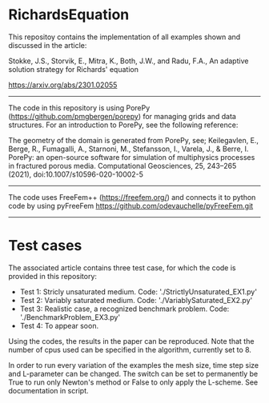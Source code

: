 # RichardsEquation

This repositoy contains the implementation of all examples shown and discussed in the article:

Stokke, J.S., Storvik, E., Mitra, K., Both, J.W., and Radu, F.A., An adaptive solution strategy for Richards' equation

https://arxiv.org/abs/2301.02055

---

The code in this repository is using PorePy (https://github.com/pmgbergen/porepy)
for managing grids and data structures. For an introduction to PorePy, see the
following reference:

The geometry of the domain is generated from PorePy, see; Keilegavlen, E., Berge, R., Fumagalli, A., Starnoni, M., Stefansson, I., Varela, J., & Berre, I. PorePy: an open-source software for simulation of multiphysics processes in fractured porous media. Computational Geosciences, 25, 243–265 (2021), doi:10.1007/s10596-020-10002-5

---

The code uses FreeFem++ (https://freefem.org/) and connects it to python code by using pyFreeFem https://github.com/odevauchelle/pyFreeFem.git

---
# Test cases

The associated article contains three test case, for which the code is provided in this repository:

* Test 1: Stricly unsaturated medium. Code: './StrictlyUnsaturated_EX1.py'
* Test 2: Variably saturated medium. Code: './VariablySaturated_EX2.py'
* Test 3: Realistic case, a recognized benchmark problem. Code: './BenchmarkProblem_EX3.py'
* Test 4: To appear soon.


Using the codes, the results in the paper can be reproduced. Note that the number of cpus used can be specified in the algorithm, currently set to 8.

In order to run every variation of the examples the mesh size, time step size and L-parameter can be changed. The switch can be set to permanently be True to run only Newton's method or False to only apply the L-scheme. See documentation in script.






